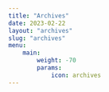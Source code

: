 ```yaml
---
title: "Archives"
date: 2023-02-22
layout: "archives"
slug: "archives"
menu:
    main:
        weight: -70
        params: 
            icon: archives
---
```


